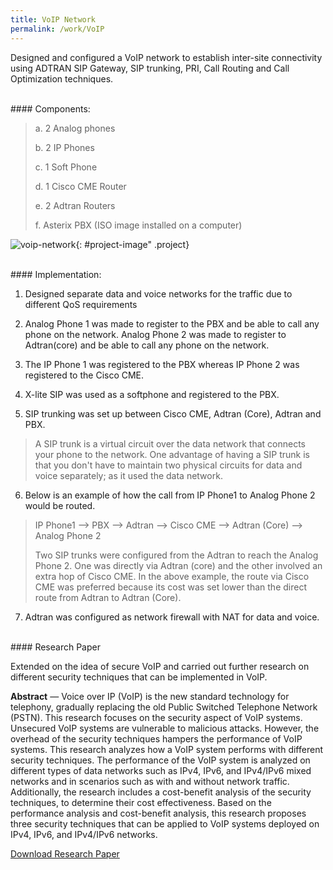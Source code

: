 ```yaml
---
title: VoIP Network
permalink: /work/VoIP
---
```

Designed and configured a VoIP network to establish inter-site connectivity using ADTRAN SIP Gateway, SIP trunking, PRI,
Call Routing and Call Optimization techniques.

<br>
#### Components:

>a. 2 Analog phones
>
>b. 2 IP Phones
>
>c. 1 Soft Phone
>
>d. 1 Cisco CME Router
>
>e. 2 Adtran Routers
>
>f. Asterix PBX (ISO image installed on a computer)

![voip-network](project-img/voip-network-visio1.png){: #project-image" .project}

<br>
#### Implementation:

1. Designed separate data and voice networks for the traffic due to different QoS requirements

2. Analog Phone 1 was made to register to the PBX and be able to call any phone on the network. Analog Phone 2 was made to register to Adtran(core) and be able to call any phone on the network.

3. The IP Phone 1 was registered to the PBX whereas IP Phone 2 was registered to the Cisco CME.

4. X-lite SIP was used as a softphone and registered to the PBX.

5. SIP trunking was set up between Cisco CME, Adtran (Core), Adtran and PBX.
  > A SIP trunk is a virtual circuit over the data network that connects your phone to the network. One advantage of having a SIP trunk is that you don't have to maintain two physical circuits for data and voice separately; as it used the data network.

6. Below is an example of how the call from IP Phone1 to Analog Phone 2 would be routed.
  > IP Phone1 --> PBX --> Adtran --> Cisco CME --> Adtran (Core) --> Analog Phone 2
  >
  > Two SIP trunks were configured from the Adtran to reach the Analog Phone 2. One was directly via Adtran (core) and the other involved an extra hop of Cisco CME. In the above example, the route via Cisco CME was preferred because its cost was set lower than the direct route from Adtran to Adtran (Core).

7. Adtran was configured as network firewall with NAT for data and voice.


<br>
#### Research Paper

Extended on the idea of secure VoIP and carried out further research on different security techniques that can be implemented in VoIP.

**Abstract** — Voice over IP (VoIP) is the new standard technology for telephony, gradually replacing the old Public Switched Telephone Network (PSTN). This research focuses on the security aspect of VoIP systems. Unsecured VoIP systems are vulnerable to malicious attacks. However, the overhead of the security techniques hampers the performance of VoIP systems. This research analyzes how a VoIP system performs with different security techniques. The performance of the VoIP system is analyzed on different types of data networks such as IPv4, IPv6, and IPv4/IPv6 mixed networks and in scenarios such as with and without network traffic. Additionally, the research includes a cost-benefit analysis of the security techniques, to determine their cost effectiveness. Based on the performance analysis and cost-benefit analysis, this research proposes three security techniques that can be applied to VoIP systems deployed on IPv4, IPv6, and IPv4/IPv6 networks.

<section id="project-button">
  <div class="project">
    <a href="https://github.com/moizhussain92/voip/raw/master/Voip-CapstoneResearchPaper.pdf" download class="btn btn-view-works">Download Research Paper</a>
  </div>
</section>